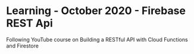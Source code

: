 # Learning - October 2020 - Firebase REST Api

Following YouTube course on Building a RESTful API with Cloud Functions and Firestore
